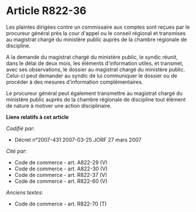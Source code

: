 # Article R822-36

Les plaintes dirigées contre un commissaire aux comptes sont reçues par le procureur général près la cour d'appel ou le
conseil régional et transmises au magistrat chargé du ministère public auprès de la chambre régionale de discipline.

A la demande du magistrat chargé du ministère public, le syndic réunit, dans le délai de deux mois, les éléments
d'information utiles, et transmet, avec ses observations, le dossier au magistrat chargé du ministère public. Celui-ci peut
demander au syndic de lui communiquer le dossier ou de procéder à des mesures d'information complémentaires.

Le procureur général peut également transmettre au magistrat chargé du ministère public auprès de la chambre régionale de
discipline tout élément de nature à motiver une action disciplinaire.

**Liens relatifs à cet article**

_Codifié par_:

  - Décret n°2007-431 2007-03-25 JORF 27 mars 2007

_Cité par_:

  - Code de commerce - art. A822-29 (V)
  - Code de commerce - art. A822-30 (V)
  - Code de commerce - art. R822-37 (V)
  - Code de commerce - art. R822-60 (V)

_Anciens textes_:

  - Code de commerce - art. R822-70 (T)
